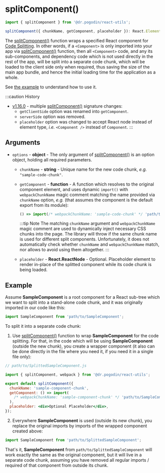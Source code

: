 # splitComponent()
```jsx
import { splitComponent } from '@dr.pogodin/react-utils';

splitComponent({ chunkName, getComponent, placeholder }): React.ElementType;
```
The [splitComponent()] function wraps a specified React component for
[Code Splitting]. In other words, if a `<Component>` is only imported into
your app via [splitComponent()] function, then all `<Component>` code, and
any its sub-components, and dependency code which is not used directly in
the rest of the app, will be split into a separate code chunk, which will
be loaded to the client side only when required, thus saving the size of
the main app bundle, and hence the initial loading time for the application
as a whole.

See [the example](#example) to understand how to use it.

:::caution History
- [v1.16.0](https://github.com/birdofpreyru/react-utils/releases/tag/v1.16.0) -
  multiple [splitComponent()] signature changes:
  - `getClientSide` option was renamed into `getComponent`.
  - `serverSide` option was removed.
  - `placeholder` option was changed to accept React node instead of element
    type, _i.e._ `<Component />` instead of `Component`.
:::

## Arguments
- `options` - **object** - The only argument of [splitComponent()] is an option
  object, holding all required parameters.
  - `chunkName` - **string** - Unique name for the new code chunk, _e.g._
    `"sample-code-chunk"`.
  - `getComponent` - **function** - A function which resolves to the original
    component element, and uses dynamic `import()` with `webpackChunkName` magic
    comment matching the name provided via `chunkName` option, _e.g._ (that assumes
    the component is the default export from its module):
    ```jsx
    () => import(/* webpackChunkName: 'sample-code-chunk' */ 'path/to/SampleComponent')
    ```
    :::tip Note
    The matching `chunkName` argument and `webpackChunkName` magic comment are
    used to dynamically inject necessary CSS chunks into the page. The library
    will throw if the same chunk name is used for different split components.
    Unfortunately, it does not automatically check whether `chunkName` and
    `webpackChunkName` match, nor allows to avoid using them altogether.
    :::

  - `placeholder` - **React.ReactNode** - Optional. Placeholder element
    to render in-place of the splitted component while its code chunk is being
    loaded.

## Example

Assume **SampleComponent** is a root component for a React sub-tree which we
want to split into a stand-alone code chunk, and it was originally imported
in our code like this:
```jsx
import SampleComponent from 'path/to/SampleComponent';
```

To split it into a separate code chunk:

1) Use [splitComponent()] function to wrap **SampleComponent** for the code
  splitting. For that, in the code which will be using **SampleComponent**
  (outside the new chunk), you create a wrapper component (it also can be done directly
  in the file where you need it, if you need it in a single file only):
  ```jsx
  // path/to/SplittedSampleComponent.js

  import { splitComponent, webpack } from '@dr.pogodin/react-utils';

  export default splitComponent({
    chunkName: 'sample-component-chunk',
    getComponent: () => import(
      /* webpackChunkName: 'sample-component-chunk' */ 'path/to/SampleComponent'
    ),
    placeholder: <div>Optional Placeholder</div>,
  });
  ```
2) Everywhere **SampleComponent** is used (outside its new chunk), you replace
  the original imports by imports of the wrapped component created above:
  ```jsx
  import SampleComponent from 'path/to/SplittedSampleComponent';
  ```
  That's it, **SampleComponent** from `path/to/SplittedSampleComponent` will
  work exactly the same as the original component, but it will live in a separate
  code chunk, assuming you have removed all regular imports / required of that
  component from outside its chunk.

<!-- Reusable links -->
[Code Splitting]: https://developer.mozilla.org/en-US/docs/Glossary/Code_splitting
[splitComponent()]: /docs/api/functions/splitComponent
[webpack.requireWeak()]: /docs/api/utils/webpack#requireweak
